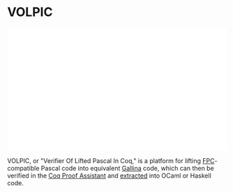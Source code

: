 # VOLPIC

![logo_black.png](media/logo_white.png)

VOLPIC, or "Verifier Of Lifted Pascal In Coq," is a platform for lifting 
[FPC](https://www.freepascal.org/)-compatible Pascal code into equivalent 
[Gallina](https://coq.inria.fr/doc/v8.9/refman/language/gallina-specification-language.html)
code, which can then be verified in the [Coq Proof Assistant](https://coq.inria.fr/) 
and [extracted](https://coq.inria.fr/doc/v8.9/refman/addendum/extraction.html)
into OCaml or Haskell code.
